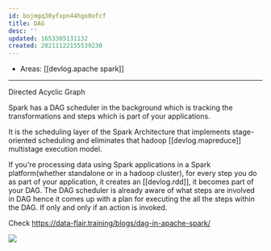 ```yaml
---
id: bojmgq30yfxpn44hgo0ofcf
title: DAG
desc: ''
updated: 1653305131132
created: 20211122155539230
---
```


- Areas: [[devlog.apache spark]]

---

Directed Acyclic Graph

Spark has a DAG scheduler in the background which is tracking the transformations and steps which is part of your applications.

It is the scheduling layer of the Spark Architecture that implements stage-oriented scheduling and eliminates that hadoop [[devlog.mapreduce]] multistage execution model.

If you're processing data using Spark applications in a Spark platform(whether standalone or in a hadoop cluster), for every step you do as part of your application, it creates an [[devlog.rdd]], it becomes part of your DAG. The DAG scheduler is already aware of what steps are involved in DAG hence it comes up with a plan for executing the all the steps within the DAG. <span class="underline">If only and only if an action is invoked.</span>

Check <https://data-flair.training/blogs/dag-in-apache-spark/>

![](https://raw.githubusercontent.com/zubayrrr/twiki/main/bin/image.muzlc82nhqb.png)
